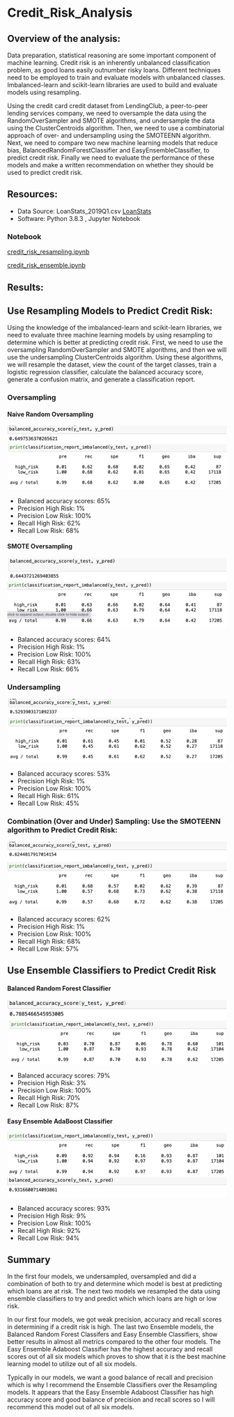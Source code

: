 # Credit_Risk_Analysis

## Overview of the analysis:

Data preparation, statistical reasoning are some important component of  machine learning. Credit risk is an inherently unbalanced classification problem, as good loans easily outnumber risky loans. Different techniques need to be employed  to train and evaluate models with unbalanced classes. Imbalanced-learn and scikit-learn libraries are used to build and evaluate models using resampling.

Using the credit card credit dataset from LendingClub, a peer-to-peer lending services company, we need to oversample the data using the RandomOverSampler and SMOTE algorithms, and undersample the data using the ClusterCentroids algorithm. Then, we need to  use a combinatorial approach of over- and undersampling using the SMOTEENN algorithm. Next, we need to compare two new machine learning models that reduce bias, BalancedRandomForestClassifier and EasyEnsembleClassifier, to predict credit risk. Finally we need to evaluate the performance of these models and make a written recommendation on whether they should be used to predict credit risk.

## Resources:
* Data Source: LoanStats_2019Q1.csv [LoanStats](https://github.com/NishatSultana3538/Credit_Risk_Analysis/blob/main/LoanStats_2019Q1.csv)
* Software: Python 3.8.3 , Jupyter Notebook 

### Notebook

[credit_risk_resampling.ipynb](https://github.com/NishatSultana3538/Credit_Risk_Analysis/blob/main/credit_risk_resampling.ipynb)

[credit_risk_ensemble.ipynb](https://github.com/NishatSultana3538/Credit_Risk_Analysis/blob/main/credit_risk_ensemble.ipynb)

## Results:

## Use Resampling Models to Predict Credit Risk:
Using the  knowledge of the imbalanced-learn and scikit-learn libraries, we need to evaluate three machine learning models by using resampling to determine which is better at predicting credit risk. First, we need to  use the oversampling RandomOverSampler and SMOTE algorithms, and then we will  use the undersampling ClusterCentroids algorithm. Using these algorithms, we will resample the dataset, view the count of the target classes, train a logistic regression classifier, calculate the balanced accuracy score, generate a confusion matrix, and generate a classification report.

### Oversampling

#### Naive Random Oversampling

![NRM_ACC](https://github.com/NishatSultana3538/Credit_Risk_Analysis/blob/main/Image/NRO%20ACC.png)
![NRM-CL](https://github.com/NishatSultana3538/Credit_Risk_Analysis/blob/main/Image/NRO%20CL.png)

* Balanced accuracy scores: 65%
* Precision High Risk: 1%
* Precision Low Risk: 100%
* Recall High Risk: 62%
* Recall Low Risk: 68%

#### SMOTE Oversampling
![SMOTE_ACC](https://github.com/NishatSultana3538/Credit_Risk_Analysis/blob/main/Image/SMOTE%20ACC.png)
![SMOTE-CL](https://github.com/NishatSultana3538/Credit_Risk_Analysis/blob/main/Image/SMOTE%20CL.png)

* Balanced accuracy scores: 64%
* Precision High Risk: 1%
* Precision Low Risk: 100%
* Recall High Risk: 63%
* Recall Low Risk: 66%

### Undersampling
![CC_ACC](https://github.com/NishatSultana3538/Credit_Risk_Analysis/blob/main/Image/CC%20ACC.png)
![CC-CL](https://github.com/NishatSultana3538/Credit_Risk_Analysis/blob/main/Image/CC%20CL.png)
* Balanced accuracy scores: 53%
* Precision High Risk: 1%
* Precision Low Risk: 100%
* Recall High Risk: 61%
* Recall Low Risk: 45%

### Combination (Over and Under) Sampling: Use the SMOTEENN algorithm to Predict Credit Risk:
![SMOTEEN_ACC](https://github.com/NishatSultana3538/Credit_Risk_Analysis/blob/main/Image/SMOTTEN%20ACC%20.png)
![SMOTEEN-CL](https://github.com/NishatSultana3538/Credit_Risk_Analysis/blob/main/Image/SMOTTEN%20CL.png)
* Balanced accuracy scores: 62%
* Precision High Risk: 1%
* Precision Low Risk: 100%
* Recall High Risk: 68%
* Recall Low Risk: 57%

## Use Ensemble Classifiers to Predict Credit Risk
#### Balanced Random Forest Classifier
![BRFC_ACC](https://github.com/NishatSultana3538/Credit_Risk_Analysis/blob/main/Image/BRFC%20ACC.png)
![BRFC-CL](https://github.com/NishatSultana3538/Credit_Risk_Analysis/blob/main/Image/BRFC%20CL.png)
* Balanced accuracy scores: 79%
* Precision High Risk: 3%
* Precision Low Risk: 100%
* Recall High Risk: 70%
* Recall Low Risk: 87%

#### Easy Ensemble AdaBoost Classifier
![EEAC_ACC](https://github.com/NishatSultana3538/Credit_Risk_Analysis/blob/main/Image/EEAC%20ACC%20.png)
![EEAC-CL](https://github.com/NishatSultana3538/Credit_Risk_Analysis/blob/main/Image/EEAC%20ACC.png)
* Balanced accuracy scores: 93%
* Precision High Risk: 9%
* Precision Low Risk: 100%
* Recall High Risk: 92%
* Recall Low Risk: 94%

## Summary
In the first four models, we undersampled, oversampled and did a combination of both to try and determine which model is best at predicting which loans are at risk. The next two models we resampled the data using ensemble classifiers to try and predict which which loans are high or low risk.

In our first four models, we got weak precision, accuracy and recall scores in determining if a credit risk is high. The last two Ensemble models, the Balanced Random Forest Classifers and Easy Ensemble Classifiers, show better results in almost all metrics compared to the other four models. The Easy Ensemble Adaboost Classifier has the highest accuracy and recall scores out of all six models which proves to show that it is the best machine learning model to utilize out of all six models.

Typically in our models, we want a good balance of recall and precision which is why I recommend the Ensemble Classifiers over the Resampling models. It appears that the Easy Ensemble Adaboost Classifier has high accuracy score and good balance of precision and recall scores so I will recommend this model out of all six models.

